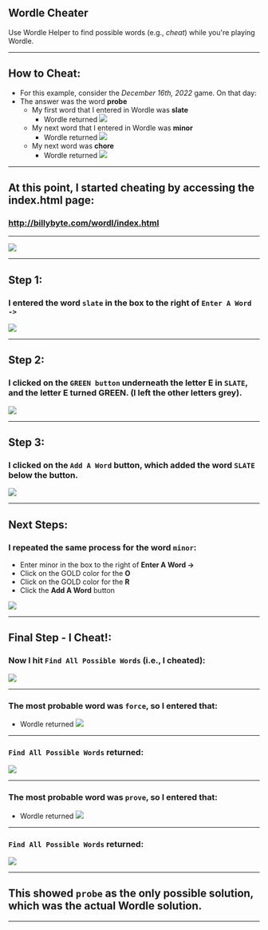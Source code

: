 ## Wordle Cheater 
Use Wordle Helper to find possible words (e.g., *cheat*) while you're playing Wordle. 
___
## How to Cheat:
* For this example, consider the *December 16th, 2022* game.  On that day:
* The answer was the word **probe**
  * My first word that I entered in Wordle was **slate**
    * Wordle returned <img src="slate.png">
  * My next word that I entered in Wordle was **minor**
    * Wordle returned <img src="minor.png">
  * My next word was **chore**
    * Wordle returned <img src="chore.png">
___

## At this point, I started cheating by accessing the index.html page:
### http://billybyte.com/wordl/index.html

___

<img src="wordle_screen_0.png">

___

## **Step 1**: 
### I entered the word ```slate``` in the box to the right of ```Enter A Word ->```
<img src="wordle_screen_1.png">

___

## **Step 2**: 
### I clicked on the ```GREEN button``` underneath the letter **E** in ```SLATE```, and the letter **E** turned GREEN.  (I left the other letters grey).
<img src="wordle_screen_2.png">

___

## **Step 3**:
### I clicked on the ```Add A Word``` button, which added the word ```SLATE``` below the button.
<img src="wordle_screen_3.png">

___

## **Next Steps**:
### I repeated the same process for the word ```minor```:
* Enter minor in the box to the right of **Enter A Word ->**
* Click on the GOLD color for the **O**
* Click on the GOLD color for the **R**
* Click the **Add A Word** button
<img src="wordle_screen_4.png">  

___

## **Final Step - I Cheat!**:
### Now I hit ```Find All Possible Words``` (i.e., I cheated):
<img src="slate_minor_results.png">

___

### The most probable word was ```force```, so I entered that:
* Wordle returned <img src="force.png">

___

### ```Find All Possible Words``` returned:
<img src="slate_minor_force.png">

___

### The most probable word was ```prove```, so I entered that:
* Wordle returned <img src="prove.png">

___

### ```Find All Possible Words``` returned:
<img src="slate_minor_force_prove.png">

___

## This showed ```probe``` as the only possible solution, which was the actual Wordle solution.

___


```python

```
